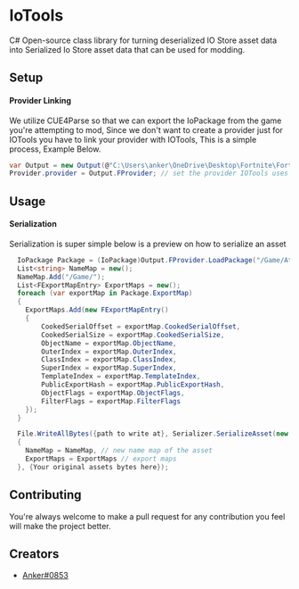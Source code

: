 # IoTools

C# Open-source class library for turning deserialized IO Store asset data into Serialized Io Store asset data that can be used for modding.

## Setup

#### Provider Linking

We utilize CUE4Parse so that we can export the IoPackage from the game you're attempting to mod, Since we don't want to create a provider just for IOTools you have to link your provider with IOTools, This is a simple process, Example Below.

```csharp
var Output = new Output(@"C:\Users\anker\OneDrive\Desktop\Fortnite\FortniteGame\Content\Paks", @"C:\Users\anker\OneDrive\Desktop\Mappings\++Fortnite+Release-23.50-CL-24376996-Windows.usmap"); // create our provider
Provider.provider = Output.FProvider; // set the provider IOTools uses to our new provider that our modding program uses.
```

## Usage

#### Serialization

Serialization is super simple below is a preview on how to serialize an asset

```csharp
  IoPackage Package = (IoPackage)Output.FProvider.LoadPackage("/Game/Athena/Heroes/Meshes/Bodies/CP_028_Athena_Body");
  List<string> NameMap = new();
  NameMap.Add("/Game/");
  List<FExportMapEntry> ExportMaps = new();
  foreach (var exportMap in Package.ExportMap)
  {
    ExportMaps.Add(new FExportMapEntry()
    {
        CookedSerialOffset = exportMap.CookedSerialOffset,
        CookedSerialSize = exportMap.CookedSerialSize,
        ObjectName = exportMap.ObjectName,
        OuterIndex = exportMap.OuterIndex,
        ClassIndex = exportMap.ClassIndex,
        SuperIndex = exportMap.SuperIndex,
        TemplateIndex = exportMap.TemplateIndex,
        PublicExportHash = exportMap.PublicExportHash,
        ObjectFlags = exportMap.ObjectFlags,
        FilterFlags = exportMap.FilterFlags
    });
  }

  File.WriteAllBytes({path to write at}, Serializer.SerializeAsset(new AssetData()
  {
    NameMap = NameMap, // new name map of the asset
    ExportMaps = ExportMaps // export maps
  }, {Your original assets bytes here});
```


## Contributing

You're always welcome to make a pull request for any contribution you feel will make the project better.

## Creators

- [Anker#0853](https://github.com/OngAnker)
